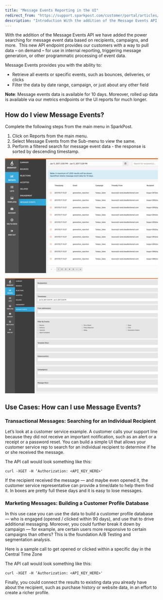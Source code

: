 ```yaml
---
title: "Message Events Reporting in the UI"
redirect_from: "https://support.sparkpost.com/customer/portal/articles/2240051-message-events-reporting-in-the-ui"
description: "Introduction With the addition of the Message Events API we have added the power searching for message event data based on recipients campaigns and more This new API endpoint provides our customers with a way to pull data on demand for use in internal reporting triggering message generation or other..."
---
```


With the addition of the Message Events API we have added the power searching for message event data based on recipients, campaigns, and more.  This new API endpoint provides our customers with a way to pull data – on demand – for use in internal reporting, triggering message generation, or other programmatic processing of event data. 

Message Events provides you with the ability to:

* Retrieve all events or specific events, such as bounces, deliveries, or clicks
* Filter the data by date range, campaign, or just about any other field

**Note**: Message events data is available for 10 days. Moreover, rolled up data is available via our metrics endpoints or the UI reports for much longer.

## How do I view Message Events?

Complete the following steps from the main menu in SparkPost.

1.  Click on Reports from the main menu.
1.  Select Message Events from the Sub-menu to view the same.
1.  Perform a filtered search for message event data - the response is sorted by descending timestamp.

![](media/message-events-reporting-in-the-ui/message_events_original.jpg)

![](media/message-events-reporting-in-the-ui/filters_original.jpg)

## Use Cases: How can I use Message Events?

### Transactional Messages: Searching for an Individual Recipient

Let’s look at a customer service example. A customer calls your support line because they did not receive an important notification, such as an alert or a receipt or a password reset. You can build a simple UI that allows your customer service rep to search for an individual recipient to determine if he or she received the message.

The API call would look something like this:

```
curl -XGET -H ‘Authorization: <API_KEY_HERE>'
```

If the recipient received the message — and maybe even opened it, the customer service representative can provide a time/date to help them find it. In boxes are pretty full these days and it is easy to lose messages.

### Marketing Messages: Building a Customer Profile Database

In this use case you can use the data to build a customer profile database — who is engaged (opened / clicked within 90 days), and use that to drive additional messaging. Moreover, you could further break it down by campaign — for example, are certain users more responsive to certain campaigns than others? This is the foundation A/B Testing and segmentation analysis.

Here is a sample call to get opened or clicked within a specific day in the Central Time Zone

The API call would look something like this:

```
curl -XGET -H ‘Authorization: <API_KEY_HERE>'
```

Finally, you could connect the results to existing data you already have about the recipient, such as purchase history or website data, in an effort to create a richer profile.